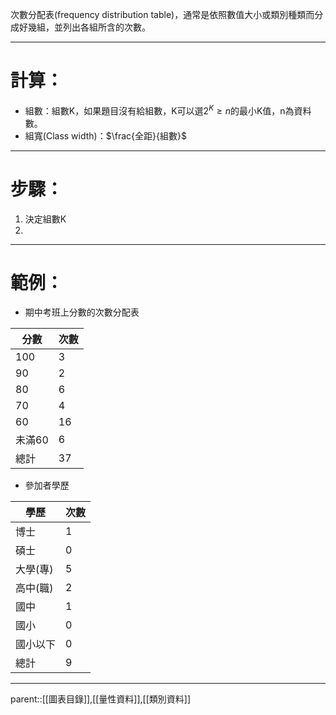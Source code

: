 次數分配表(frequency distribution table)，通常是依照數值大小或類別種類而分成好幾組，並列出各組所含的次數。
- - -
# 計算：
- 組數：組數K，如果題目沒有給組數，K可以選$2^K \geq n$的最小K值，n為資料數。
- 組寬(Class width)：$\frac{全距}{組數}$
- - -
# 步驟：
1. 決定組數K
2. 
- - -
# 範例：
- 期中考班上分數的次數分配表

| 分數   | 次數  |
| ---- | --- |
| 100  | 3   |
| 90   | 2   |
| 80   | 6   |
| 70   | 4   |
| 60   | 16  |
| 未滿60 | 6   |
| 總計   | 37  |
- 參加者學歷

| 學歷    | 次數  |
| ----- | --- |
| 博士    | 1   |
| 碩士    | 0   |
| 大學(專) | 5   |
| 高中(職) | 2   |
| 國中    | 1   |
| 國小    | 0   |
| 國小以下  | 0   |
| 總計    | 9   |
- - -
parent::[[圖表目錄]],[[量性資料]],[[類別資料]]